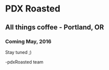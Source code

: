 # PDX Roasted
## All things coffee - Portland, OR
### Coming May, 2016
Stay tuned ;)

-pdxRoasted team
